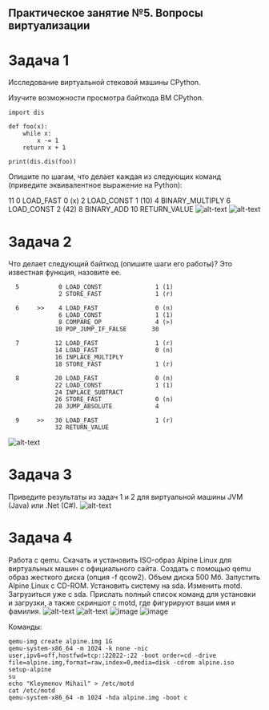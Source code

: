 ## Практическое занятие №5. Вопросы виртуализации

# Задача 1

Исследование виртуальной стековой машины CPython.

Изучите возможности просмотра байткода ВМ CPython.

```
import dis

def foo(x):
    while x:
        x -= 1
    return x + 1

print(dis.dis(foo))
```

Опишите по шагам, что делает каждая из следующих команд (приведите эквивалентное выражение на Python):

 11           0 LOAD_FAST                0 (x)
              2 LOAD_CONST               1 (10)
              4 BINARY_MULTIPLY
              6 LOAD_CONST               2 (42)
              8 BINARY_ADD
             10 RETURN_VALUE
![alt-text](https://sun9-75.userapi.com/impg/LYdb-g15nEMJhfRmIi0ay2O_5LCwbUnPQD7AVA/xnkvSEdi_WU.jpg?size=772x992&quality=96&sign=be8246c6d8aa10c9f781fc4a87ea30df&type=album)
![alt-text](https://sun9-63.userapi.com/impg/j5vLX31K9K2SQhbc-R1xez8bA9bBUSaBq6AMyA/YsTzE2cCp3c.jpg?size=1294x761&quality=96&sign=14d4825afbf352036a0a79ba5e538e30&type=album)

# Задача 2
Что делает следующий байткод (опишите шаги его работы)? Это известная функция, назовите ее.

```
  5           0 LOAD_CONST               1 (1)
              2 STORE_FAST               1 (r)

  6     >>    4 LOAD_FAST                0 (n)
              6 LOAD_CONST               1 (1)
              8 COMPARE_OP               4 (>)
             10 POP_JUMP_IF_FALSE       30

  7          12 LOAD_FAST                1 (r)
             14 LOAD_FAST                0 (n)
             16 INPLACE_MULTIPLY
             18 STORE_FAST               1 (r)

  8          20 LOAD_FAST                0 (n)
             22 LOAD_CONST               1 (1)
             24 INPLACE_SUBTRACT
             26 STORE_FAST               0 (n)
             28 JUMP_ABSOLUTE            4

  9     >>   30 LOAD_FAST                1 (r)
             32 RETURN_VALUE
```
![alt-text](https://sun9-34.userapi.com/impg/WMTM6VJABm5Gh3lDHC5AyqOsxzgW3gxmJ5EkDA/LWUha8yqiwQ.jpg?size=777x564&quality=96&sign=fe49c1f68f3eaad34b435d21438735fa&type=album)

# Задача 3
Приведите результаты из задач 1 и 2 для виртуальной машины JVM (Java) или .Net (C#).
![alt-text](https://sun9-67.userapi.com/impg/qpUblliSUEuGtNqa7VaJGMzFWR_49xtIJClruA/d4niByCuAtI.jpg?size=1245x853&quality=96&sign=c058d1e6ebba55831250a795c48c13d5&type=album)

# Задача 4
Работа с qemu. Скачать и установить ISO-образ Alpine Linux для виртуальных машин с официального сайта.
Создать с помощью qemu образ жесткого диска (опция -f qcow2). Объем диска 500 Мб.
Запустить Alpine Linux с CD-ROM.
Установить систему на sda. Изменить motd.
Загрузиться уже с sda.
Прислать полный список команд для установки и загрузки, а также скриншот с motd, где фигурируют ваши имя и фамилия.
![alt-text](https://sun9-19.userapi.com/impg/dxOTiLLWHObyJj_dxvOCzRdOEccuPUhBverNYg/wChRqs4c96M.jpg?size=1850x909&quality=96&sign=0841bf49292918c27ef6bbfc986c8366&type=album)
![alt-text](https://sun1-92.userapi.com/impg/iwmDVkCkaBLrZ2E_3FT_9E9TL8KyYfVQk3O76Q/J4PIkob9_kU.jpg?size=1272x806&quality=96&sign=0890a78bc7f7b717638f25bee5286dce&type=album)
![image](https://github.com/user-attachments/assets/80faee1c-c244-4ad4-adec-de9e324e8759)
![image](https://github.com/user-attachments/assets/cfe69690-dc91-40b0-a1a9-6e17d7f7b3c0)

Команды:
```
qemu-img create alpine.img 1G
qemu-system-x86_64 -m 1024 -k none -nic user,ipv6=off,hostfwd=tcp::22022-:22 -boot order=cd -drive file=alpine.img,format=raw,index=0,media=disk -cdrom alpine.iso 
setup-alpine
su
echo "Kleymenov Mihail" > /etc/motd
cat /etc/motd
qemu-system-x86_64 -m 1024 -hda alpine.img -boot c
```
